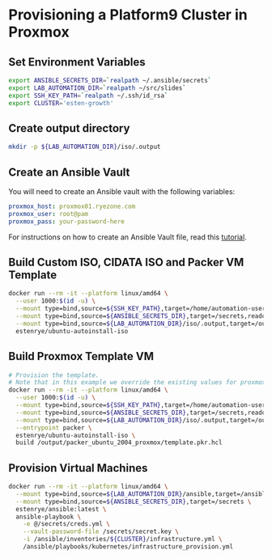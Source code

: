 # Provisioning a Platform9 Cluster in Proxmox


## Set Environment Variables

```bash
export ANSIBLE_SECRETS_DIR=`realpath ~/.ansible/secrets`
export LAB_AUTOMATION_DIR=`realpath ~/src/slides`
export SSH_KEY_PATH=`realpath ~/.ssh/id_rsa`
export CLUSTER='esten-growth'
```

## Create output directory

```bash
mkdir -p ${LAB_AUTOMATION_DIR}/iso/.output
```

## Create an Ansible Vault

You will need to create an Ansible vault with the following variables:

```yaml
proxmox_host: proxmox01.ryezone.com
proxmox_user: root@pam
proxmox_pass: your-password-here
```

For instructions on how to create an Ansible Vault file, read this [tutorial](../../../docs/ansible/creating-an-ansible-vault-file.md).


## Build Custom ISO, CIDATA ISO and Packer VM Template

```bash
docker run --rm -it --platform linux/amd64 \
  --user 1000:$(id -u) \
  --mount type=bind,source=${SSH_KEY_PATH},target=/home/automation-user/.ssh/id_rsa,readonly \
  --mount type=bind,source=${ANSIBLE_SECRETS_DIR},target=/secrets,readonly \
  --mount type=bind,source=${LAB_AUTOMATION_DIR}/iso/.output,target=/output \
  estenrye/ubuntu-autoinstall-iso
```

## Build Proxmox Template VM

```bash
# Provision the template.
# Note that in this example we override the existing values for proxmox_vm_id and proxmox_vm_name
docker run --rm -it --platform linux/amd64 \
  --user 1000:$(id -u) \
  --mount type=bind,source=${SSH_KEY_PATH},target=/home/automation-user/.ssh/id_rsa,readonly \
  --mount type=bind,source=${ANSIBLE_SECRETS_DIR},target=/secrets,readonly \
  --mount type=bind,source=${LAB_AUTOMATION_DIR}/iso/.output,target=/output \
  --entrypoint packer \
  estenrye/ubuntu-autoinstall-iso \
  build /output/packer_ubuntu_2004_proxmox/template.pkr.hcl
```

## Provision Virtual Machines

```bash
docker run --rm -it --platform linux/amd64 \
  --mount type=bind,source=${LAB_AUTOMATION_DIR}/ansible,target=/ansible,readonly \
  --mount type=bind,source=${ANSIBLE_SECRETS_DIR},target=/secrets \
  estenrye/ansible:latest \
  ansible-playbook \
    -e @/secrets/creds.yml \
    --vault-password-file /secrets/secret.key \
    -i /ansible/inventories/${CLUSTER}/infrastructure.yml \
    /ansible/playbooks/kubernetes/infrastructure_provision.yml
```
